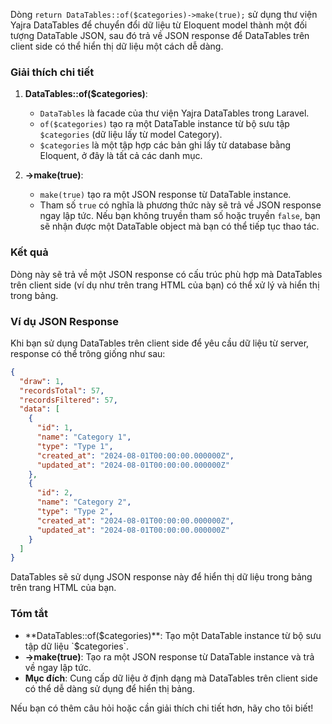 Dòng `return DataTables::of($categories)->make(true);` sử dụng thư viện Yajra DataTables để chuyển đổi dữ liệu từ Eloquent model thành một đối tượng DataTable JSON, sau đó trả về JSON response để DataTables trên client side có thể hiển thị dữ liệu một cách dễ dàng.

### Giải thích chi tiết

1. **DataTables::of($categories)**:

   - `DataTables` là facade của thư viện Yajra DataTables trong Laravel.
   - `of($categories)` tạo ra một DataTable instance từ bộ sưu tập `$categories` (dữ liệu lấy từ model Category).
   - `$categories` là một tập hợp các bản ghi lấy từ database bằng Eloquent, ở đây là tất cả các danh mục.

2. **->make(true)**:
   - `make(true)` tạo ra một JSON response từ DataTable instance.
   - Tham số `true` có nghĩa là phương thức này sẽ trả về JSON response ngay lập tức. Nếu bạn không truyền tham số hoặc truyền `false`, bạn sẽ nhận được một DataTable object mà bạn có thể tiếp tục thao tác.

### Kết quả

Dòng này sẽ trả về một JSON response có cấu trúc phù hợp mà DataTables trên client side (ví dụ như trên trang HTML của bạn) có thể xử lý và hiển thị trong bảng.

### Ví dụ JSON Response

Khi bạn sử dụng DataTables trên client side để yêu cầu dữ liệu từ server, response có thể trông giống như sau:

```json
{
  "draw": 1,
  "recordsTotal": 57,
  "recordsFiltered": 57,
  "data": [
    {
      "id": 1,
      "name": "Category 1",
      "type": "Type 1",
      "created_at": "2024-08-01T00:00:00.000000Z",
      "updated_at": "2024-08-01T00:00:00.000000Z"
    },
    {
      "id": 2,
      "name": "Category 2",
      "type": "Type 2",
      "created_at": "2024-08-01T00:00:00.000000Z",
      "updated_at": "2024-08-01T00:00:00.000000Z"
    }
  ]
}
```

DataTables sẽ sử dụng JSON response này để hiển thị dữ liệu trong bảng trên trang HTML của bạn.

### Tóm tắt

- **DataTables::of($categories)**: Tạo một DataTable instance từ bộ sưu tập dữ liệu `$categories`.
- **->make(true)**: Tạo ra một JSON response từ DataTable instance và trả về ngay lập tức.
- **Mục đích**: Cung cấp dữ liệu ở định dạng mà DataTables trên client side có thể dễ dàng sử dụng để hiển thị bảng.

Nếu bạn có thêm câu hỏi hoặc cần giải thích chi tiết hơn, hãy cho tôi biết!
